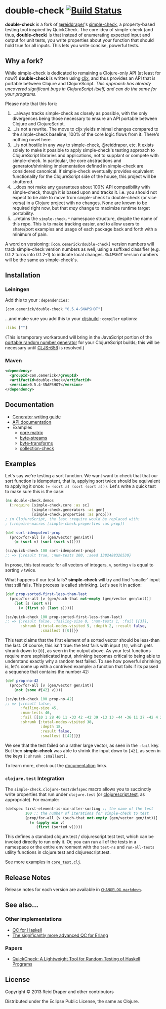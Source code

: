 # double-check [![Build Status](https://secure.travis-ci.org/cemerick/double-check.png)](http://travis-ci.org/cemerick/double-check)

__double-check__ is a fork of [@reiddraper](http://github.com/reiddraper)'s
[simple-check](https://github.com/reiddraper/simple-check), a property-based
testing tool inspired by QuickCheck.  The core idea of simple-check (and thus, __double-check__) is that instead of
enumerating expected input and output for unit tests, you write properties about
your function that should hold true for all inputs. This lets you write concise,
powerful tests.

## Why a fork?

While simple-check is dedicated to remaining a Clojure-only API (at least for
now?) __double-check__ is written using
[cljx](http://github.com/keminglabs/cljx), and thus provides an API that is
portable between Clojure and ClojureScript.  _This approach has already
uncovered significant bugs in ClojureScript itself, and can do the same for your
programs._

Please note that this fork:

1. ...always tracks simple-check as closely as possible, with the only divergences
being those necessary to ensure an API portable between Clojure and
ClojureScript.
2. ...is not a rewrite.  The move to cljx yields minimal changes compared to the
simple-check baseline; 100% of the core logic flows from it.  There's nothing
novel here.
3. ...is not hostile in any way to simple-check, @reiddraper, etc.  It exists
solely to make it possible to apply simple-check's testing approach to
ClojureScript libraries and applications, not to supplant or compete with
simple-check.  In particular, the core abstractions and generator/shrinking
implementation defined in simple-check are considered canonical.  If
simple-check eventually provides equivalent functionality for the ClojureScript
side of the house, this project will be shuttered.
4. ...does not make any guarantees about 100% API compatibility with
simple-check, though it is based upon and tracks it.  i.e. you should not expect
to be able to move from simple-check to double-check (or vice versa) in a
Clojure project with no changes.  None are known to be required right now, but
that _may_ change to maximize runtime target portability.
5. ...retains the `simple-check.*` namespace structure, despite the name of this
repo. This is to make tracking easier, and to allow users to share/port examples
and usage of each package back and forth with a minimum of pain.

A word on versioning: `[com.cemerick/double-check]` version numbers will track
simple-check version numbers as well, using a suffixed classifier (e.g. 0.1.2
turns into 0.1.2-1) to indicate local changes.  `SNAPSHOT` version numbers will
be the same as simple-check's.

## Installation

### Leiningen

Add this to your `:dependencies`:

```clojure
[com.cemerick/double-check "0.5.4-SNAPSHOT"]
```

...and make sure you add this to your
[cljsbuild](https://github.com/emezeske/lein-cljsbuild) `:compiler` options:

```clojure
:libs [""]
```

(This is temporary workaround will bring in the JavaScript portion of the
[portable random number generator](http://github.com/cemerick/pprng) for your
ClojureScript builds; this will be necessary until
[CLJS-656](http://dev.clojure.org/jira/browse/CLJS-656) is resolved.)

### Maven

```xml
<dependency>
  <groupId>com.cemerick</groupId>
  <artifactId>double-check</artifactId>
  <version>0.5.4-SNAPSHOT</version>
</dependency>
```

## Documentation

  * [Generator writing guide](doc/intro.md)
  * [API documentation](http://reiddraper.github.io/simple-check)
  * Examples
    * [core.matrix](https://github.com/mikera/core.matrix/blob/c45ee6b551a50a509e668f46a1ae52ade2c52a82/src/test/clojure/clojure/core/matrix/properties.clj)
    * [byte-streams](https://github.com/ztellman/byte-streams/blob/b5f50a20c6237ae4e45046f72367ad658090c591/test/byte_streams_simple_check.clj)
    * [byte-transforms](https://github.com/ztellman/byte-transforms/blob/c5b9613eebac722447593530531b9aa7976a0592/test/byte_transforms_simple_check.clj)
    * [collection-check](https://github.com/ztellman/collection-check)

## Examples

Let's say we're testing a sort function. We want want to check that that our
sort function is idempotent, that is, applying sort twice should be
equivalent to applying it once: `(= (sort a) (sort (sort a)))`. Let's write a
quick test to make sure this is the case:

```clojure
(ns double-check.demos
  (:require [simple-check.core :as sc]
            [simple-check.generators :as gen]
            [simple-check.properties :as prop]))
; in ClojureScript, the last :require would be replaced with:
; (:require-macros [simple-check.properties :as prop])

(def sort-idempotent-prop
  (prop/for-all [v (gen/vector gen/int)]
    (= (sort v) (sort (sort v)))))

(sc/quick-check 100 sort-idempotent-prop)
;; => {:result true, :num-tests 100, :seed 1382488326530}
```

In prose, this test reads: for all vectors of integers, `v`, sorting `v` is
equal to sorting `v` twice.

What happens if our test fails? __simple-check__ will try and find 'smaller'
input that still fails. This process is called shrinking. Let's see it in
action:

```clojure
(def prop-sorted-first-less-than-last
  (prop/for-all [v (gen/such-that not-empty (gen/vector gen/int))]
    (let [s (sort v)]
      (< (first s) (last s)))))

(sc/quick-check 100 prop-sorted-first-less-than-last)
;; => {:result false, :failing-size 0, :num-tests 1, :fail [[3]],
       :shrunk {:total-nodes-visited 5, :depth 2, :result false,
                :smallest [[0]]}}
```

This test claims that the first element of a sorted vector should be less-than
the last. Of course, this isn't true: the test fails with input `[3]`, which
gets shrunk down to `[0]`, as seen in the output above. As your test functions
require more sophisticated input, shrinking becomes critical to being able
to understand exactly why a random test failed. To see how powerful shrinking
is, let's come up with a contrived example: a function that fails if its
passed a sequence that contains the number 42:

```clojure
(def prop-no-42
  (prop/for-all [v (gen/vector gen/int)]
    (not (some #{42} v))))

(sc/quick-check 100 prop-no-42)
;; => {:result false,
       :failing-size 45,
       :num-tests 46,
       :fail [[10 1 28 40 11 -33 42 -42 39 -13 13 -44 -36 11 27 -42 4 21 -39]],
       :shrunk {:total-nodes-visited 38,
                :depth 18,
                :result false,
                :smallest [[42]]}}
```

We see that the test failed on a rather large vector, as seen in the `:fail`
key. But then __simple-check__ was able to shrink the input down to `[42]`, as
seen in the keys `[:shrunk :smallest]`.

To learn more, check out the [documentation](#documentation) links.

### `clojure.test` Integration

The `simple-check.clojure-test/defspec` macro allows you to succinctly write
properties that run under `clojure.test` (or
[clojurescript.test](http://github.com/cemerick/clojurescript.test), as
appropriate).  For example:

```clojure
(defspec first-element-is-min-after-sorting ;; the name of the test
         100 ;; the number of iterations for simple-check to test
         (prop/for-all [v (such-that not-empty (gen/vector gen/int))]
           (= (apply min v)
              (first (sorted v)))))
```

This defines a standard clojure.test / clojurescript.test test, which can be
invoked directly to run only it.  Or, you can run all of the tests in a
namespace or the entire environment with the `test-ns` and `run-all-tests`
utility functions in clojure.test and clojurescript.test.

See more examples in [`core_test.clj`](test/cljx/simple_check/core_test.cljx).

## Release Notes

Release notes for each version are available in [`CHANGELOG.markdown`](CHANGELOG.markdown).

## See also...

### Other implementations

- [QC for Haskell](http://hackage.haskell.org/package/QuickCheck)
- [The significantly more advanced QC for
  Erlang](http://www.quviq.com/index.html)

### Papers

- [QuickCheck: A Lightweight Tool for Random Testing of Haskell
  Programs](http://www.eecs.northwestern.edu/~robby/courses/395-495-2009-fall/quick.pdf)

## License

Copyright © 2013 Reid Draper and other contributors

Distributed under the Eclipse Public License, the same as Clojure.
